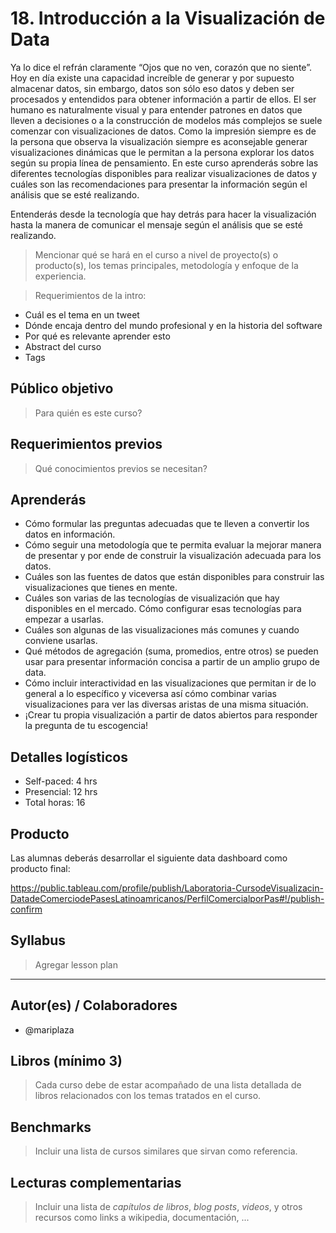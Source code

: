 # 18. Introducción a la Visualización de Data
Ya lo dice el refrán claramente “Ojos que no ven, corazón que no siente”.  Hoy en día existe una capacidad increíble de generar y por supuesto almacenar datos, sin embargo, datos son sólo eso datos y deben ser procesados y entendidos para obtener información a partir de ellos. El ser humano es naturalmente visual y para entender patrones en datos que lleven a decisiones o a la construcción de modelos más complejos se suele comenzar con visualizaciones de datos. Como la impresión siempre es de la persona que observa la visualización siempre es aconsejable generar visualizaciones dinámicas que le permitan a la persona explorar los datos según su propia línea de pensamiento. En este curso aprenderás sobre las diferentes tecnologías disponibles para realizar visualizaciones de datos y cuáles son las recomendaciones para presentar la información según el análisis que se esté realizando.

Entenderás desde la tecnología que hay detrás para hacer la visualización hasta la manera de comunicar el mensaje según el análisis que se esté realizando.


> Mencionar qué se hará en el curso a nivel de proyecto(s) o producto(s), los
temas principales, metodología y enfoque de la experiencia.

> Requerimientos de la intro:
  - Cuál es el tema en un tweet
  - Dónde encaja dentro del mundo profesional y en la historia del software
  - Por qué es relevante aprender esto
  - Abstract del curso
  - Tags

## Público objetivo

> Para quién es este curso?

## Requerimientos previos

> Qué conocimientos previos se necesitan?

## Aprenderás

- Cómo formular las preguntas adecuadas que te lleven a convertir los datos en información.
- Cómo seguir una metodología que te permita evaluar la mejorar manera de presentar y por ende de construir la visualización adecuada para los datos.
- Cuáles son las fuentes de datos que están disponibles para construir las visualizaciones que tienes en mente.
- Cuáles son varias de las tecnologías de visualización que hay disponibles en el mercado. Cómo configurar esas tecnologías para empezar a usarlas.
- Cuáles son algunas de las visualizaciones más comunes y cuando conviene usarlas.
- Qué métodos de agregación (suma, promedios, entre otros) se pueden usar para presentar información concisa a partir de un amplio grupo de data.
- Cómo incluir interactividad en las visualizaciones que permitan ir de lo general a lo específico y viceversa así cómo combinar varias visualizaciones para ver las diversas aristas de una misma situación.
- ¡Crear tu propia visualización a partir de datos abiertos para responder la pregunta de tu escogencia!


## Detalles logísticos

* Self-paced: 4 hrs
* Presencial: 12 hrs
* Total horas: 16

## Producto

Las alumnas deberás desarrollar el siguiente data dashboard como producto final:

https://public.tableau.com/profile/publish/Laboratoria-CursodeVisualizacin-DatadeComerciodePasesLatinoamricanos/PerfilComercialporPas#!/publish-confirm

## Syllabus
> Agregar lesson plan

***

## Autor(es) / Colaboradores

* @mariplaza

## Libros (mínimo 3)

> Cada curso debe de estar acompañado de una lista detallada de libros
relacionados con los temas tratados en el curso.

## Benchmarks

> Incluir una lista de cursos similares que sirvan como referencia.

## Lecturas complementarias

> Incluir una lista de _capítulos de libros_, _blog posts_, _videos_, y otros
recursos como links a wikipedia, documentación, ...
